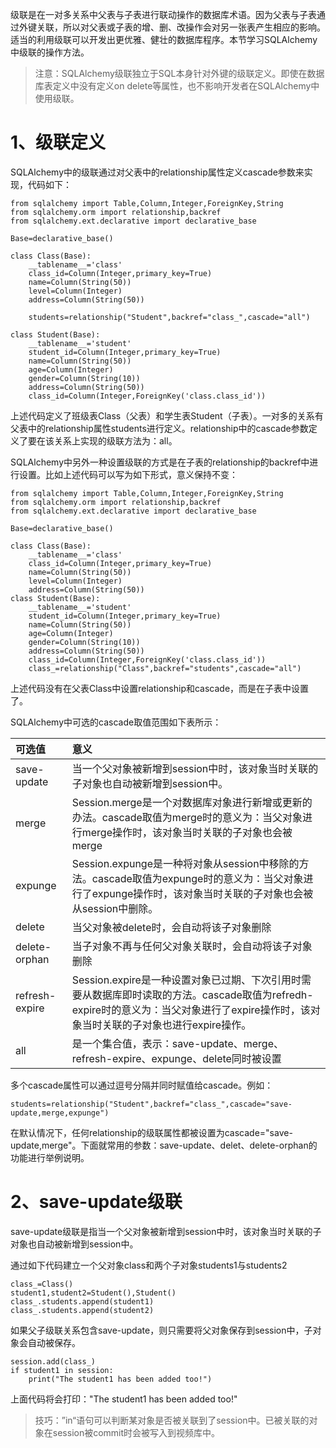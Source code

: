 级联是在一对多关系中父表与子表进行联动操作的数据库术语。因为父表与子表通过外键关联，所以对父表或子表的增、删、改操作会对另一张表产生相应的影响。适当的利用级联可以开发出更优雅、健壮的数据库程序。本节学习SQLAlchemy中级联的操作方法。

> 注意：SQLAlchemy级联独立于SQL本身针对外键的级联定义。即使在数据库表定义中没有定义on delete等属性，也不影响开发者在SQLAlchemy中使用级联。

# 1、级联定义

SQLAlchemy中的级联通过对父表中的relationship属性定义cascade参数来实现，代码如下：

```
from sqlalchemy import Table,Column,Integer,ForeignKey,String
from sqlalchemy.orm import relationship,backref
from sqlalchemy.ext.declarative import declarative_base

Base=declarative_base()

class Class(Base):
    __tablename__='class'
    class_id=Column(Integer,primary_key=True)
    name=Column(String(50))
    level=Column(Integer)
    address=Column(String(50))

    students=relationship("Student",backref="class_",cascade="all")

class Student(Base):
    __tablename__='student'
    student_id=Column(Integer,primary_key=True)
    name=Column(String(50))
    age=Column(Integer)
    gender=Column(String(10))
    address=Column(String(50))
    class_id=Column(Integer,ForeignKey('class.class_id'))
```

上述代码定义了班级表Class（父表）和学生表Student（子表）。一对多的关系有父表中的relationship属性students进行定义。relationship中的cascade参数定义了要在该关系上实现的级联方法为：all。

SQLAlchemy中另外一种设置级联的方式是在子表的relationship的backref中进行设置。比如上述代码可以写为如下形式，意义保持不变：

```
from sqlalchemy import Table,Column,Integer,ForeignKey,String
from sqlalchemy.orm import relationship,backref
from sqlalchemy.ext.declarative import declarative_base

Base=declarative_base()

class Class(Base):
    __tablename__='class'
    class_id=Column(Integer,primary_key=True)
    name=Column(String(50))
    level=Column(Integer)
    address=Column(String(50))
class Student(Base):
    __tablename__='student'
    student_id=Column(Integer,primary_key=True)
    name=Column(String(50))
    age=Column(Integer)
    gender=Column(String(10))
    address=Column(String(50))
    class_id=Column(Integer,ForeignKey('class.class_id'))
    class_=relationship("Class",backref="students",cascade="all")
```

上述代码没有在父表Class中设置relationship和cascade，而是在子表中设置了。

SQLAlchemy中可选的cascade取值范围如下表所示：

| 可选值 | 意义 |
| :--- | :--- |
| save-update | 当一个父对象被新增到session中时，该对象当时关联的子对象也自动被新增到session中。 |
| merge | Session.merge是一个对数据库对象进行新增或更新的办法。cascade取值为merge时的意义为：当父对象进行merge操作时，该对象当时关联的子对象也会被merge |
| expunge | Session.expunge是一种将对象从session中移除的方法。cascade取值为expunge时的意义为：当父对象进行了expunge操作时，该对象当时关联的子对象也会被从session中删除。 |
| delete | 当父对象被delete时，会自动将该子对象删除 |
| delete-orphan | 当子对象不再与任何父对象关联时，会自动将该子对象删除 |
| refresh-expire | Session.expire是一种设置对象已过期、下次引用时需要从数据库即时读取的方法。cascade取值为refredh-expire时的意义为：当父对象进行了expire操作时，该对象当时关联的子对象也进行expire操作。 |
| all | 是一个集合值，表示：save-update、merge、refresh-expire、expunge、delete同时被设置 |

多个cascade属性可以通过逗号分隔并同时赋值给cascade。例如：

```
students=relationship("Student",backref="class_",cascade="save-update,merge,expunge")
```

在默认情况下，任何relationship的级联属性都被设置为cascade="save-update,merge"。下面就常用的参数：save-update、delet、delete-orphan的功能进行举例说明。

# 2、save-update级联

save-update级联是指当一个父对象被新增到session中时，该对象当时关联的子对象也自动被新增到session中。

通过如下代码建立一个父对象class和两个子对象students1与students2

```
class_=Class()
student1,student2=Student(),Student()
class_.students.append(student1)
class_.students.append(student2)
```

如果父子级联关系包含save-update，则只需要将父对象保存到session中，子对象会自动被保存。

```
session.add(class_)
if student1 in session:
    print("The student1 has been added too!")
```

上面代码将会打印："The student1 has been added too!"

> 技巧：”in“语句可以判断某对象是否被关联到了session中。已被关联的对象在session被commit时会被写入到视频库中。



